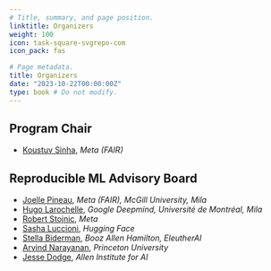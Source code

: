 ```yaml
---
# Title, summary, and page position.
linktitle: Organizers
weight: 100
icon: task-square-svgrepo-com
icon_pack: fas

# Page metadata.
title: Organizers
date: "2023-10-22T00:00:00Z"
type: book # Do not modify.
---
```


## Program Chair

- [Koustuv Sinha](https://koustuvsinha.com/), _Meta (FAIR)_

## Reproducible ML Advisory Board

- [Joelle Pineau](https://www.cs.mcgill.ca/~jpineau/), _Meta (FAIR), McGill
  University, Mila_
- [Hugo Larochelle](https://mila.quebec/en/person/hugo-larochelle/), _Google
  Deepmind, Université de Montréal, Mila_
- [Robert Stojnic](https://twitter.com/rbstojnic), _Meta_
- [Sasha Luccioni](https://www.sashaluccioni.com/), _Hugging Face_
- [Stella Biderman](https://www.stellabiderman.com/), _Booz Allen Hamilton,
  EleutherAI_
- [Arvind Narayanan](https://www.cs.princeton.edu/~arvindn/), _Princeton
  University_
- [Jesse Dodge](https://jessedodge.github.io/), _Allen Institute for AI_

<!-- ## Acknowledgements -->
<!---->
<!-- - Reviewers -->
<!-- - Organizers -->
<!-- - PapersWithCode -->
<!-- - Kaggle -->
<!-- - OpenReview -->
